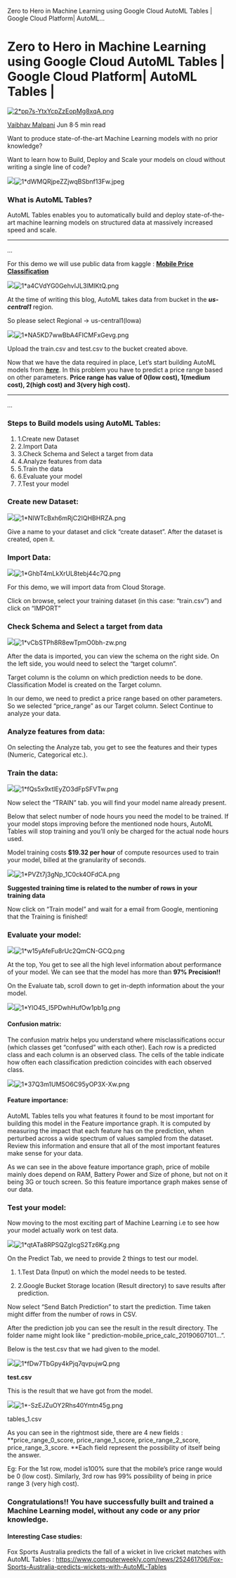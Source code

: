 Zero to Hero in Machine Learning using Google Cloud AutoML Tables | Google Cloud Platform| AutoML…

# Zero to Hero in Machine Learning using Google Cloud AutoML Tables | Google Cloud Platform| AutoML Tables |

[![2*pp7s-YtxYcpZzEopMg8xqA.png](../_resources/253460077ec96bc6a157318d2da4a703.jpg)](https://medium.com/@IVaibhavMalpani?source=post_header_lockup)

[Vaibhav Malpani](https://medium.com/@IVaibhavMalpani)
Jun 8·5 min read

Want to produce state-of-the-art Machine Learning models with no prior knowledge?

Want to learn how to Build, Deploy and Scale your models on cloud without writing a single line of code?

![](../_resources/9073ef0fde355f58c14861e869587a65.png)![1*dWMQRjpeZZjwqBSbnf13Fw.jpeg](../_resources/53122eb5adf79dba0fc444bf7be4eed9.jpg)

### What is AutoML Tables?

AutoML Tables enables you to automatically build and deploy state-of-the-art machine learning models on structured data at massively increased speed and scale.

* * *

*...*

For this demo we will use public data from kaggle : [**Mobile Price Classification**](https://www.kaggle.com/iabhishekofficial/mobile-price-classification#train.csv)

![](../_resources/d9e7b0cb8042dff117e2802c30fb1b38.png)![1*a4CVdYG0GehvIJL3lMlKtQ.png](../_resources/71a9a4360f442b4bb7a30b8a9f3530ba.png)

At the time of writing this blog, AutoML takes data from bucket in the ***us-central1*** region.

So please select
Regional → us-central1(lowa)

![](../_resources/6bf1f2327f99debf687eb83db29acace.png)![1*NA5KD7wwBbA4FICMFxGevg.png](../_resources/b5da8e99e00b1ffcd71a045891d44b34.png)

Upload the train.csv and test.csv to the bucket created above.

Now that we have the data required in place, Let’s start building AutoML models from [***here***](https://console.cloud.google.com/automl-tables/datasets). In this problem you have to predict a price range based on other parameters. **Price range has value of 0(low cost), 1(medium cost), 2(high cost) and 3(very high cost).**

* * *

*...*

### Steps to Build models using AutoML Tables:

1. 1.Create new Dataset
2. 2.Import Data
3. 3.Check Schema and Select a target from data
4. 4.Analyze features from data
5. 5.Train the data
6. 6.Evaluate your model
7. 7.Test your model

### **Create new Dataset:**

![](../_resources/efbc1f6ee51277029da0ab3de436dd13.png)![1*NIWTcBxh6mRjC2IQHBHRZA.png](../_resources/705867dc9232b6812675fb5c493a9ca5.png)

Give a name to your dataset and click “create dataset”. After the dataset is created, open it.

### Import Data:

![](../_resources/d9e7b0cb8042dff117e2802c30fb1b38.png)![1*GhbT4mLkXrUL8tebj44c7Q.png](../_resources/56f9d7e65c734262888aa5b6a32149f5.png)

For this demo, we will import data from Cloud Storage.

Click on browse, select your training dataset (in this case: “train.csv”) and click on “IMPORT”

### Check Schema and Select a target from data

![](../_resources/d9e7b0cb8042dff117e2802c30fb1b38.png)![1*vCbSTPh8R8ewTpmO0bh-zw.png](../_resources/57ec95d94131701483cdc17f938e9b39.png)

After the data is imported, you can view the schema on the right side. On the left side, you would need to select the “target column”.

Target column is the column on which prediction needs to be done. Classification Model is created on the Target column.

In our demo, we need to predict a price range based on other parameters. So we selected “price_range” as our Target column. Select Continue to analyze your data.

### Analyze features from data:

On selecting the Analyze tab, you get to see the features and their types (Numeric, Categorical etc.).

### Train the data:

![](../_resources/d9e7b0cb8042dff117e2802c30fb1b38.png)![1*fQs5x9xtlEyZO3dFpSFVTw.png](../_resources/2ab917e48ff53c52b5dc6d897df8376b.png)

Now select the “TRAIN” tab. you will find your model name already present.

Below that select number of node hours you need the model to be trained. If your model stops improving before the mentioned node hours, AutoML Tables will stop training and you’ll only be charged for the actual node hours used.

Model training costs **$19.32 per hour** of compute resources used to train your model, billed at the granularity of seconds.

![](../_resources/7eda29bf1b34fc0b285eec3c4adc3930.png)![1*PVZt7j3gNp_1C0ck4OFdCA.png](../_resources/12025716ce63382beab30f6d10bd3fe2.png)

**Suggested training time is related to the number of rows in your training data**

Now click on “Train model” and wait for a email from Google, mentioning that the Training is finished!

### Evaluate your model:

![](../_resources/7c670df7aec0a5ad60ef3847a98383a2.png)![1*w15yAfeFu8rUc2QmCN-GCQ.png](../_resources/9d4c9f223a8579eb6b5a1bf791b2fded.png)

At the top, You get to see all the high level information about performance of your model. We can see that the model has more than **97% Precision!!**

On the Evaluate tab, scroll down to get in-depth information about the your model.

![](../_resources/9bf2b56ef3820ff7b3929411ea5c85ca.png)![1*YlO45_I5PDwhHufOw1pb1g.png](../_resources/f1b894d1e6b5f8ce44d885ed181c1ae5.png)

#### **Confusion matrix**:

The confusion matrix helps you understand where misclassifications occur (which classes get “confused” with each other). Each row is a predicted class and each column is an observed class. The cells of the table indicate how often each classification prediction coincides with each observed class.

![](../_resources/baa3c1c0634c09a02d96db40d9c43d8a.png)![1*37Q3m1UM5O6C95yOP3X-Xw.png](../_resources/f8b91de93c4745e7f5e254f8702b2e8e.png)

#### **Feature importance**:

AutoML Tables tells you what features it found to be most important for building this model in the Feature importance graph. It is computed by measuring the impact that each feature has on the prediction, when perturbed across a wide spectrum of values sampled from the dataset. Review this information and ensure that all of the most important features make sense for your data.

As we can see in the above feature importance graph, price of mobile mainly does depend on RAM, Battery Power and Size of phone, but not on it being 3G or touch screen. So this feature importance graph makes sense of our data.

### Test your model:

Now moving to the most exciting part of Machine Learning i.e to see how your model actually work on test data.

![](../_resources/d9e7b0cb8042dff117e2802c30fb1b38.png)![1*qtATa8RPSQZgIcgS2Tz6Kg.png](../_resources/77f6d60f44cfae2a0705dfb6998fe565.png)

On the Predict Tab, we need to provide 2 things to test our model.
1. 1.Test Data (Input) on which the model needs to be tested.

2. 2.Google Bucket Storage location (Result directory) to save results after prediction.

Now select “Send Batch Prediction” to start the prediction. Time taken might differ from the number of rows in CSV.

After the prediction job you can see the result in the result directory. The folder name might look like “ prediction-mobile_price_calc_20190607101…”.

Below is the test.csv that we had given to the model.

![](../_resources/2e7c322a3be8498ce6443d57a5a469a3.png)![1*fDw7TbGpy4kPjq7qvpujwQ.png](../_resources/6b58d8d7c149be5b6f5b470c1b902c68.png)

**test.csv**

This is the result that we have got from the model.

![](../_resources/cfae7bd01ffd2a19be2d8ebfab6826b8.png)![1*-SzEJZuOY2Rhs40Ymtn45g.png](../_resources/8e657d306be19c683abc79e37d244603.png)

tables_1.csv

As you can see in the rightmost side, there are 4 new fields : **price_range_0_score, price_range_1_score, price_range_2_score, price_range_3_score. **Each field represent the possibility of itself being the answer.

Eg: For the 1st row, model is100% sure that the mobile’s price range would be 0 (low cost). Similarly, 3rd row has 99% possibility of being in price range 3 (very high cost).

### Congratulations!! You have successfully built and trained a Machine Learning model, without any code or any prior knowledge.

#### Interesting Case studies:

Fox Sports Australia predicts the fall of a wicket in live cricket matches with AutoML Tables : https://www.computerweekly.com/news/252461706/Fox-Sports-Australia-predicts-wickets-with-AutoML-Tables